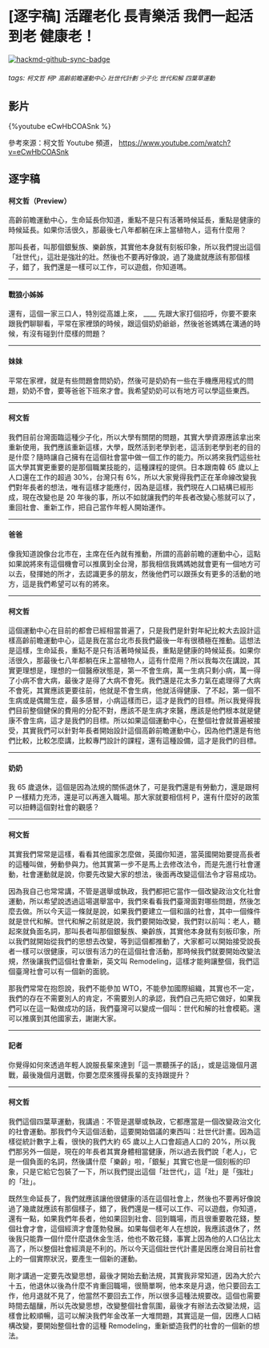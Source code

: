 # [逐字稿] 活躍老化 長青樂活 我們一起活到老 健康老！

[![hackmd-github-sync-badge](https://hackmd.io/BU0lH68UT6elRIfYWoBWDg/badge)](https://hackmd.io/BU0lH68UT6elRIfYWoBWDg)


###### tags: `柯文哲` `柯P` `高齡前瞻運動中心` `壯世代計劃` `少子化` `世代和解` `四葉草運動`

## 影片

{%youtube eCwHbCOASnk %}

參考來源：柯文哲 Youtube 頻道， https://www.youtube.com/watch?v=eCwHbCOASnk


## 逐字稿

#### 柯文哲（Preview）

高齡前瞻運動中心，生命延長你知道，重點不是只有活著時候延長，重點是健康的時候延長。如果你活很久，那最後七八年都躺在床上當植物人，這有什麼用？

那叫長者，叫那個銀髮族、樂齡族，其實他本身就有刻板印象，所以我們提出這個「壯世代」，這壯是強壯的壯。然後也不要再好像說，過了幾歲就應該有那個樣子，錯了，我們還是一樣可以工作，可以遊戲，你知道嗎。

---

#### 戰狼小姊姊

還有，這個一家三口人，特別從高雄上來， ____ 先跟大家打個招呼，你要不要來跟我們聊聊看，平常在家裡頭的時候，跟這個奶奶爺爺，然後爸爸媽媽在溝通的時候，有沒有碰到什麼樣的問題？

---

#### 妹妹

平常在家裡，就是有些問題會問奶奶，然後可是奶奶有一些在手機應用程式的問題，奶奶不會，要等爸爸下班來才會。我希望奶奶可以有地方可以學這些東西。

---

#### 柯文哲

我們目前台灣面臨這種少子化，所以大學有關閉的問題，其實大學資源應該拿出來重新使用，我們應該重新這樣，大學，既然活到老學到老，這活到老學到老的目的是什麼？隨時讓自己擁有在這個社會當中做一個工作的能力。所以將來我們這些社區大學其實更重要的是那個職業技能的，這種課程的提供。日本跟南韓 65 歲以上人口還在工作的超過 30%，台灣只有 6%，所以大家覺得我們正在革命線改變我們對年長者的想法，唯有這樣才能應付，因為是這樣，我們現在人口結構已經形成，現在改變也是 20 年後的事，所以不如就讓我們的年長者改變心態就可以了，重回社會、重新工作，把自己當作年輕人開始運作。

---

#### 爸爸

像我知道說像台北市在，主席在任內就有推動，所謂的高齡前瞻的運動中心，這點如果說將來有這個機會可以推廣到全台灣，那我相信我媽媽她就會更有一個地方可以去，發揮她的所才，去認識更多的朋友，然後他們可以跟孫女有更多的活動的地方，這是我們希望可以有的將來。

---

#### 柯文哲

這個運動中心在目前的都會已經相當普遍了，只是我們是針對年紀比較大去設計這樣高齡前瞻運動中心，這是我在當台北市長我們最後一年有很積極在推動。這想法是這樣，生命延長，重點不是只有活著時候延長，重點是健康的時候延長。如果你活很久，那最後七八年都躺在床上當植物人，這有什麼用？所以我每次在講說，其實更理想是，理想的一個醫療狀態是，第一不會生病，萬一生病只剩小病，萬一得了小病不會大病，最後才是得了大病不會死。我們還是花太多力氣在處理得了大病不會死，其實應該更要往前，他就是不會生病，他就活得健康、了不起，第一個不生病或是偶爾生症，最多感冒，小病這樣而已，這才是我們的目標。所以我覺得我們目前整個健保的費用的分配不對，應該不是生病才來醫，應該是他們根本就是健康不會生病，這才是我們的目標。所以如果這個運動中心，在整個社會就普遍被接受，其實我們可以針對年長者開始設計這個高齡前瞻運動中心，因為他們還是有他們比較，比較怎麼講，比較專門設計的課程，還有這種設備，這才是我們的目標。

---

#### 奶奶

我 65 歲退休，這個是因為法規的關係退休了，可是我們還是有勞動力，還是跟柯 P 一樣精力充沛，還是可以再進入職場。那大家就要相信柯 P，還有什麼好的政策可以扭轉這個對社會的觀感？

---

#### 柯文哲

其實我們常常是這樣，看看其他國家怎麼做，英國你知道，當英國開始要提高長者的這種叫做，勞動參與力。他其實第一步不是馬上去修改法令，而是先進行社會運動，社會運動就是說，你要先改變大家的想法，後面再改變這個法令才容易成功。

因為我自己也常常講，不管是選舉或執政，我們都把它當作一個改變政治文化社會運動，所以希望說透過這場選舉當中，我們來看看我們臺灣面對哪些問題，然後怎麼去做。所以今天這一條就是說，如果我們要建立一個和諧的社會，其中一個條件就是世代和解。世代和解之前就是說，我們要開始改變，我們對以前叫：老人，聽起來就負面名詞，那叫長者叫那個銀髮族、樂齡族，其實他本身就有刻板印象，所以我們就開始從我們的思想去改變，等到這個都推動了，大家都可以開始接受說長者一樣可以很健康，可以很有活力的在這個社會活動，那時候我們就要開始改變法規，然後讓我們這個社會重新，英文叫 Remodeling，這樣才能夠讓整個，我們這個臺灣社會可以有一個新的面貌。

那我們常常在抱怨說，我們不能參加 WTO，不能參加國際組織，其實也不一定，我們的存在不需要別人的肯定，不需要別人的承認，我們自己先把它做好，如果我們可以在這一點做成功的話，我們臺灣可以變成一個叫：世代和解的社會模範。還可以推廣到其他國家去，謝謝大家。

---

#### 記者

你覺得如何來透過年輕人說服長輩來達到「這一票聽孫子的話」，或是這幾個月選戰，最後幾個月選戰，你要怎麼來獲得長輩的支持跟提升？

---

#### 柯文哲

我們這個四葉草運動，我講過：不管是選舉或執政，它都應當是一個改變政治文化的社會運動。那我們今天這個活動，這要開始倡議的東西叫：壯世代計畫。因為這樣從統計數字上看，很快的我們大約 65 歲以上人口會超過人口的 20%，所以我們那另外一個是，現在的年長者其實身體相當健康，所以過去我們說「老人」，它是一個負面的名詞，然後講什麼「樂齡」啦，「銀髮」其實它也是一個刻板的印象，只是它給它包裝了一下，所以我們提出這個「壯世代」，這「壯」是「強壯」的「壯」。

既然生命延長了，我們就應該讓他很健康的活在這個社會上，然後也不要再好像說過了幾歲就應該有那個樣子，錯了，我們還是一樣可以工作、可以遊戲，你知道，還有一點，如果我們年長者，他如果回到社會、回到職場，而且很重要敢花錢，整個社會才會，這個經濟才會蓬勃發展。如果每個老年人在想說，我應該退休了，然後我只能靠一個什麼什麼退休金生活，他也不敢花錢，事實上因為他的人口佔比太高了，所以整個社會經濟是不利的。所以今天這個壯世代計畫是因應台灣目前社會上的一個實際狀況，要產生一個新的運動。

剛才講過一定要先改變思想，最後才開始去動法規，其實我非常知道，因為大於六十五，他退休以後為什麼不肯重回職場，很簡單啊，他本來是月退，他只要回去工作，他月退就不見了，他當然不要回去工作，所以很多這種法規要改。這個也需要時間去醞釀，所以先改變思想，改變整個社會氛圍，最後才有辦法去改變法規，這樣會比較順暢，這可以解決我們年金改革一大堆問題，其實這是一個，因應人口結構改變，要開始整個社會的這種 Remodeling，重新塑造我們的社會的一個新的想法。

